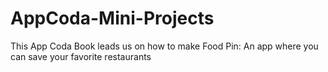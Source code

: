 # AppCoda-Mini-Projects
This App Coda Book leads us on how to make Food Pin: An app where you can save your favorite restaurants
